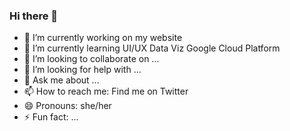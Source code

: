 ### Hi there 👋

<!--
**BethanyJep/BethanyJep** is a ✨ _special_ ✨ repository because its `README.md` (this file) appears on your GitHub profile.

Here are some ideas to get you started:
-->

- 🔭 I’m currently working on 
my website
- 🌱 I’m currently learning 
UI/UX
Data Viz
Google Cloud Platform
- 👯 I’m looking to collaborate on ...
- 🤔 I’m looking for help with ...
- 💬 Ask me about ...
- 📫 How to reach me:
Find me on Twitter
- 😄 Pronouns: 
she/her
- ⚡ Fun fact: ...

